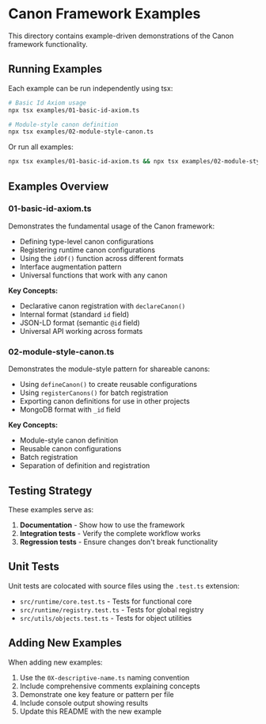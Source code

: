 # Canon Framework Examples

This directory contains example-driven demonstrations of the Canon framework functionality.

## Running Examples

Each example can be run independently using tsx:

```bash
# Basic Id Axiom usage
npx tsx examples/01-basic-id-axiom.ts

# Module-style canon definition
npx tsx examples/02-module-style-canon.ts
```

Or run all examples:

```bash
npx tsx examples/01-basic-id-axiom.ts && npx tsx examples/02-module-style-canon.ts
```

## Examples Overview

### 01-basic-id-axiom.ts

Demonstrates the fundamental usage of the Canon framework:
- Defining type-level canon configurations
- Registering runtime canon configurations
- Using the `idOf()` function across different formats
- Interface augmentation pattern
- Universal functions that work with any canon

**Key Concepts:**
- Declarative canon registration with `declareCanon()`
- Internal format (standard `id` field)
- JSON-LD format (semantic `@id` field)
- Universal API working across formats

### 02-module-style-canon.ts

Demonstrates the module-style pattern for shareable canons:
- Using `defineCanon()` to create reusable configurations
- Using `registerCanons()` for batch registration
- Exporting canon definitions for use in other projects
- MongoDB format with `_id` field

**Key Concepts:**
- Module-style canon definition
- Reusable canon configurations
- Batch registration
- Separation of definition and registration

## Testing Strategy

These examples serve as:
1. **Documentation** - Show how to use the framework
2. **Integration tests** - Verify the complete workflow works
3. **Regression tests** - Ensure changes don't break functionality

## Unit Tests

Unit tests are colocated with source files using the `.test.ts` extension:
- `src/runtime/core.test.ts` - Tests for functional core
- `src/runtime/registry.test.ts` - Tests for global registry
- `src/utils/objects.test.ts` - Tests for object utilities

## Adding New Examples

When adding new examples:
1. Use the `0X-descriptive-name.ts` naming convention
2. Include comprehensive comments explaining concepts
3. Demonstrate one key feature or pattern per file
4. Include console output showing results
5. Update this README with the new example

